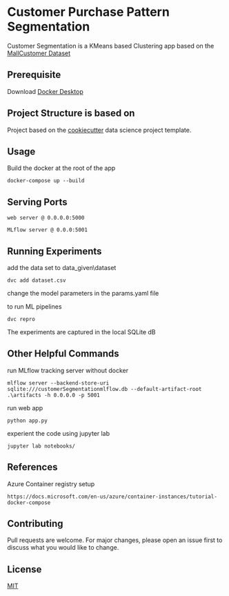 
# Customer Purchase Pattern Segmentation

Customer Segmentation is a KMeans based Clustering app based on the
 [MallCustomer Dataset](https://www.kaggle.com/vjchoudhary7/customer-segmentation-tutorial-in-python)


## Prerequisite
Download [Docker Desktop](https://www.docker.com/products/docker-desktop) 


## Project Structure is based on 
Project based on the [cookiecutter](https://drivendata.github.io/cookiecutter-data-science/) data science project template. 

## Usage
Build the docker at the root of the app 

```docker
docker-compose up --build
```

## Serving Ports
```ports
web server @ 0.0.0.0:5000

MLflow server @ 0.0.0:5001
```

## Running Experiments
add the data set to data_given\dataset

```
dvc add dataset.csv
````
change the model parameters in the params.yaml file 

to run ML pipelines

```
dvc repro
```

The experiments are captured in the local SQLite dB

## Other Helpful Commands
run MLflow tracking server without docker

```
mlflow server --backend-store-uri sqlite:///customerSegmentationmlflow.db --default-artifact-root .\artifacts -h 0.0.0.0 -p 5001
```

run web app
```
python app.py 
```

experient the code using jupyter lab
```
jupyter lab notebooks/
```

## References
Azure Container registry setup
```
https://docs.microsoft.com/en-us/azure/container-instances/tutorial-docker-compose
```

## Contributing
Pull requests are welcome. For major changes, please open an issue first to discuss what you would like to change.

## License
[MIT](https://choosealicense.com/licenses/mit/)